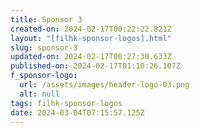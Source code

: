 ```yaml
---
title: Sponsor 3
created-on: 2024-02-17T00:22:22.821Z
layout: "[filhk-sponsor-logos].html"
slug: sponsor-3
updated-on: 2024-02-17T00:27:30.633Z
published-on: 2024-02-17T01:10:26.107Z
f_sponsor-logo:
  url: /assets/images/header-logo-03.png
  alt: null
tags: filhk-sponsor-logos
date: 2024-03-04T07:15:57.125Z
---
```


